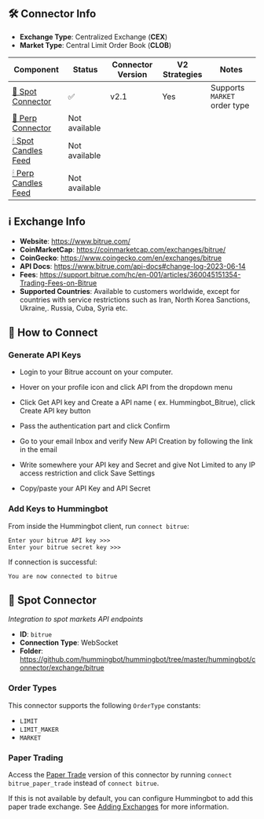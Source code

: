 ## 🛠 Connector Info

- **Exchange Type**: Centralized Exchange (**CEX**)
- **Market Type**: Central Limit Order Book (**CLOB**)

| Component | Status | Connector Version | V2 Strategies | Notes | 
| --------- | ------ | ----------------- |  ------------ | ----- |
| [🔀 Spot Connector](#spot-connector) | ✅ | v2.1 | Yes | Supports `MARKET` order type
| [🔀 Perp Connector](#perp-connector) | Not available | 
| [🕯 Spot Candles Feed](#spot-candles-feed) | Not available | 
| [🕯 Perp Candles Feed](#perp-candles-feed) | Not available | 

## ℹ️ Exchange Info

- **Website**: <https://www.bitrue.com/>
- **CoinMarketCap**: <https://coinmarketcap.com/exchanges/bitrue/>
- **CoinGecko**: <https://www.coingecko.com/en/exchanges/bitrue>
- **API Docs**: <https://www.bitrue.com/api-docs#change-log-2023-06-14>
- **Fees**: <https://support.bitrue.com/hc/en-001/articles/360045151354-Trading-Fees-on-Bitrue>
- **Supported Countries**: Available to customers worldwide, except for countries with service restrictions such as Iran, North Korea Sanctions, Ukraine,. Russia, Cuba, Syria etc.

## 🔑 How to Connect

### Generate API Keys

- Login to your Bitrue account on your computer.

- Hover on your profile icon and click API from the dropdown menu

- Click Get API key and Create a API name ( ex. Hummingbot_Bitrue), click Create API key button

- Pass the authentication part and click Confirm

- Go to your email Inbox and verify New API Creation by following the link in the email

- Write somewhere your API key and Secret and give Not Limited to any IP access restriction and click Save Settings

- Copy/paste your API Key and API Secret

### Add Keys to Hummingbot

From inside the Hummingbot client, run `connect bitrue`:

```
Enter your bitrue API key >>>
Enter your bitrue secret key >>>
```

If connection is successful:

```
You are now connected to bitrue
```


## 🔀 Spot Connector
*Integration to spot markets API endpoints*

- **ID**: `bitrue`
- **Connection Type**: WebSocket
- **Folder**: <https://github.com/hummingbot/hummingbot/tree/master/hummingbot/connector/exchange/bitrue>

### Order Types

This connector supports the following `OrderType` constants:

- `LIMIT`
- `LIMIT_MAKER`
- `MARKET`

### Paper Trading

Access the [Paper Trade](/global-configs/paper-trade/) version of this connector by running `connect bitrue_paper_trade` instead of `connect bitrue`.

If this is not available by default, you can configure Hummingbot to add this paper trade exchange. See [Adding Exchanges](/global-configs/paper-trade/#adding-exchanges) for more information.





